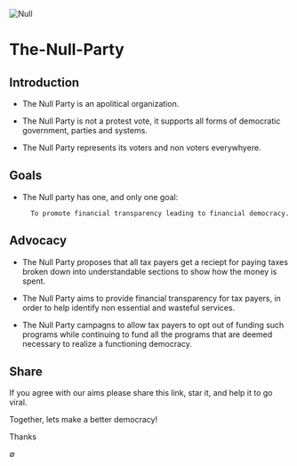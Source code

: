 ![Null](https://cdn1.iconfinder.com/data/icons/mathematics-line-1/48/38-128.png)

# The-Null-Party

## Introduction

* The Null Party is an apolitical organization.

* The Null Party is not a protest vote, it supports all forms of democratic government, parties and systems.

* The Null Party represents its voters and non voters everywhyere.

## Goals

* The Null party has one, and only one goal:

        To promote financial transparency leading to financial democracy.

## Advocacy

* The Null Party proposes that all tax payers get a reciept for paying taxes broken down into understandable sections to show how the money is spent.

* The Null Party aims to provide financial transparency for tax payers, in order to help identify non essential and wasteful services.  

* The Null Party campagns to allow tax payers to opt out of funding such programs while continuing to fund all the programs that are deemed necessary to realize a functioning democracy.

## Share

If you agree with our aims please share this link, star it, and help it to go viral.

Together, lets make a better democracy!

Thanks

∅
